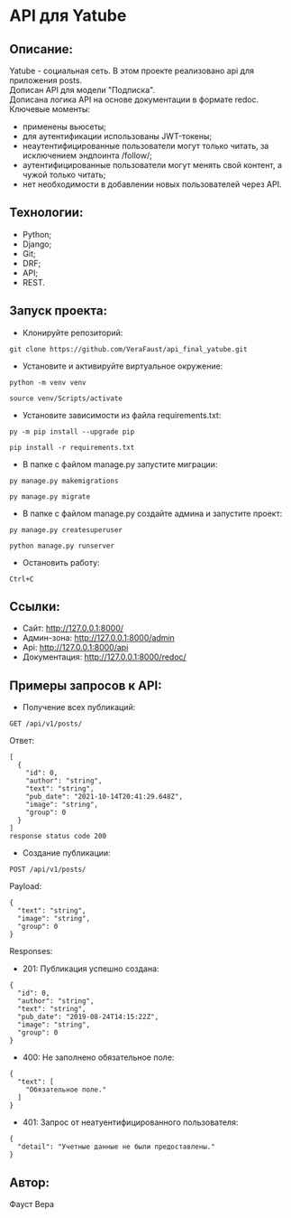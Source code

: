 # API для Yatube

## Описание:
Yatube - социальная сеть. В этом проекте реализовано api для приложения posts.  
Дописан API для модели "Подписка".  
Дописана логика API на основе документации в формате redoc.  
Ключевые моменты:
- применены вьюсеты;
- для аутентификации использованы JWT-токены;
- неаутентифицированные пользователи могут только читать, за исключением эндпоинта /follow/;
- аутентифицированные пользователи могут менять свой контент, а чужой только читать;
- нет необходимости в добавлении новых пользователей через API.

## Технологии:
- Python;
- Django;
- Git;
- DRF;
- API;
- REST.

## Запуск проекта:
- Клонируйте репозиторий:
```
git clone https://github.com/VeraFaust/api_final_yatube.git
```

- Установите и активируйте виртуальное окружение:
```
python -m venv venv
```
```
source venv/Scripts/activate
```

- Установите зависимости из файла requirements.txt:
```
py -m pip install --upgrade pip
```
```
pip install -r requirements.txt
```

- В папке с файлом manage.py запустите миграции:
```
py manage.py makemigrations
```
```
py manage.py migrate
```

- В папке с файлом manage.py создайте админа и запустите проект:
```
py manage.py createsuperuser
```
```
python manage.py runserver
```

- Остановить работу:
```
Ctrl+C
```

## Ссылки:
- Сайт: http://127.0.0.1:8000/
- Админ-зона: http://127.0.0.1:8000/admin
- Api: http://127.0.0.1:8000/api
- Документация: http://127.0.0.1:8000/redoc/

## Примеры запросов к API:
- Получение всех публикаций:
```
GET /api/v1/posts/
```  
Ответ:
```
[
  {
    "id": 0,
    "author": "string",
    "text": "string",
    "pub_date": "2021-10-14T20:41:29.648Z",
    "image": "string",
    "group": 0
  }
]
response status code 200
```

- Создание публикации:
```
POST /api/v1/posts/
```

Payload:
```
{
  "text": "string",
  "image": "string",
  "group": 0
}
```

Responses:
- 201: Публикация успешно создана:
```
{
  "id": 0,
  "author": "string",
  "text": "string",
  "pub_date": "2019-08-24T14:15:22Z",
  "image": "string",
  "group": 0
}
```
- 400: Не заполнено обязательное поле:
```
{
  "text": [
    "Обязательное поле."
  ]
}
```
- 401: Запрос от неатуентифицированного пользователя:
```
{
  "detail": "Учетные данные не были предоставлены."
}
```

## Автор:
Фауст Вера
